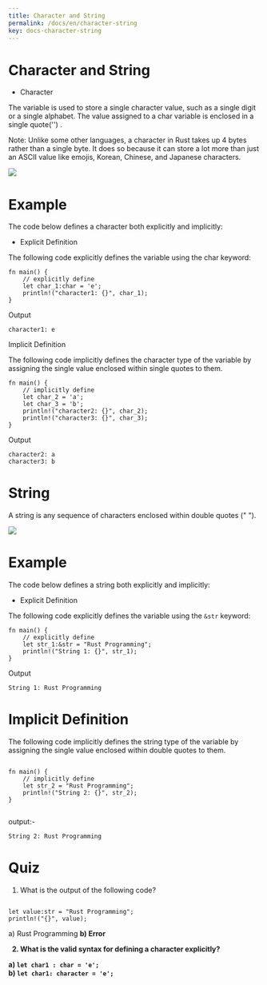 ```yaml
---
title: Character and String
permalink: /docs/en/character-string
key: docs-character-string
---
```


# Character and String

- Character 

The variable is used to store a single character value, such as a single digit or a single alphabet. The value assigned to a char variable is enclosed in a single quote('') .

Note: Unlike some other languages, a character in Rust takes up 4 bytes rather than a single byte. It does so because it can store a lot more than just an ASCII value like emojis, Korean, Chinese, 
and Japanese characters.

![](https://raw.githubusercontent.com/sangam14/RustLabs/master/img/my_char.png)


# Example 

The code below defines a character both explicitly and implicitly:

- Explicit Definition 

The following code explicitly defines the variable using the char keyword:

```
fn main() {
    // explicitly define 
    let char_1:char = 'e';
    println!("character1: {}", char_1); 
}

```

Output

```
character1: e
```

Implicit Definition 

The following code implicitly defines the character type of the variable by assigning the single value enclosed within single quotes to them.

```
fn main() { 
    // implicitly define
    let char_2 = 'a';
    let char_3 = 'b';
    println!("character2: {}", char_2);
    println!("character3: {}", char_3);
}

```

Output

```
character2: a
character3: b

```

# String 

A string is any sequence of characters enclosed within double quotes (" ").

![](https://raw.githubusercontent.com/sangam14/RustLabs/master/img/my_char_string.png)

# Example 

The code below defines a string both explicitly and implicitly:

- Explicit Definition 

The following code explicitly defines the variable using the `&str` keyword:

```
fn main() {
    // explicitly define 
    let str_1:&str = "Rust Programming";
    println!("String 1: {}", str_1); 
}

```

Output

```
String 1: Rust Programming

```

# Implicit Definition 

The following code implicitly defines the string type of the variable by assigning the single value enclosed within double quotes to them.
```

fn main() { 
    // implicitly define
    let str_2 = "Rust Programming";
    println!("String 2: {}", str_2);
}


```
output:- 
```
String 2: Rust Programming

```

# Quiz 

1. What is the output of the following code? <br>

```

let value:str = "Rust Programming";
println!("{}", value);

```
a) Rust Programming <b> 
b) Error <br> 

2. What is the valid syntax for defining a character explicitly? <br>

a) ``` let char1 : char = 'e'; ```    <br> 
b) ``` let char1: character = 'e'; ```  <br> 







